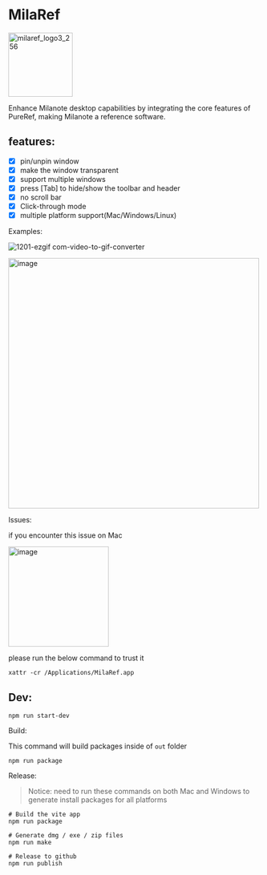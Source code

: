 # MilaRef

<img width="128" alt="milaref_logo3_256" src="https://github.com/user-attachments/assets/f2bf2747-d880-49a3-be30-d2a161097238">

Enhance Milanote desktop capabilities by integrating the core features of PureRef, making Milanote a reference software.

## features:
- [x] pin/unpin window
- [x] make the window transparent
- [x] support multiple windows
- [x] press [Tab] to hide/show the toolbar and header
- [x] no scroll bar
- [x] Click-through mode
- [x] multiple platform support(Mac/Windows/Linux)

Examples: 

![1201-ezgif com-video-to-gif-converter](https://github.com/user-attachments/assets/dc94e1b3-9c9e-4de6-98ea-69893ab88206)

<img width="500" alt="image" src="https://github.com/user-attachments/assets/d2aa2596-3813-4967-8817-9549afa528c0">


Issues:

if you encounter this issue on Mac

<img width="200" alt="image" src="https://github.com/user-attachments/assets/31fbe136-c506-436f-acfb-59213a47c7b0">

please run the below command to trust it

```shell
xattr -cr /Applications/MilaRef.app
```

## Dev:
```shell
npm run start-dev
```

Build:

This command will build packages inside of `out` folder

```shell
npm run package
```

Release:

> Notice: need to run these commands on both Mac and Windows to generate install packages for all platforms

```shell
# Build the vite app
npm run package

# Generate dmg / exe / zip files
npm run make

# Release to github
npm run publish
```
